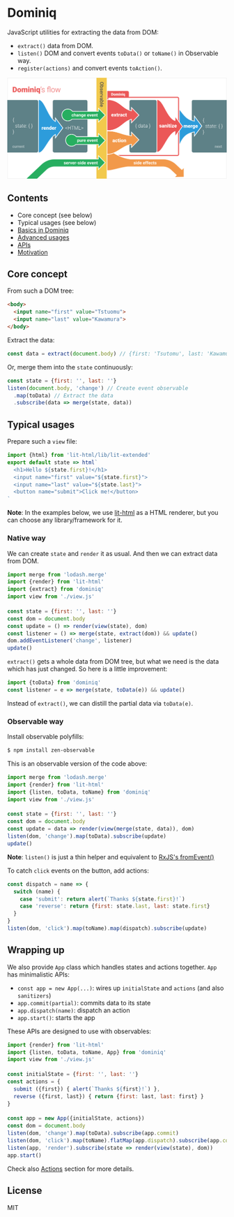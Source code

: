 # Dominiq

JavaScript utilities for extracting the data from DOM:

- `extract()` data from DOM.
- `listen()` DOM and convert events `toData()` or `toName()` in Observable way.
- `register(actions)` and convert events `toAction()`.

![Dominiq's Flow](docs/fig.png)

## Contents

- Core concept (see below)
- Typical usages (see below)
- [Basics in Dominiq](docs/basics.md)
- [Advanced usages](docs/advanced.md)
- [APIs](docs/api.md)
- [Motivation](docs/motivation.md)

## Core concept

From such a DOM tree:

```html
<body>
  <input name="first" value="Tstuomu">
  <input name="last" value="Kawamura">
</body>
```

Extract the data:

```javascript
const data = extract(document.body) // {first: 'Tsutomu', last: 'Kawamura'}
```

Or, merge them into the `state` continuously:

```javascript
const state = {first: '', last: ''}
listen(document.body, 'change') // Create event observable
  .map(toData) // Extract the data
  .subscribe(data => merge(state, data))
```

## Typical usages

Prepare such a `view` file:

```javascript
import {html} from 'lit-html/lib/lit-extended'
export default state => html`
  <h1>Hello ${state.first}!</h1>
  <input name="first" value="${state.first}">
  <input name="last" value="${state.last}">
  <button name="submit">Click me!</button>
`
```

**Note**: In the examples below, we use [lit-html](https://github.com/Polymer/lit-html) as a HTML renderer, but you can choose any library/framework for it.

### Native way

We can create `state` and `render` it as usual. And then we can extract data from DOM.

```javascript
import merge from 'lodash.merge'
import {render} from 'lit-html'
import {extract} from 'dominiq'
import view from './view.js'

const state = {first: '', last: ''}
const dom = document.body
const update = () => render(view(state), dom)
const listener = () => merge(state, extract(dom)) && update()
dom.addEventListener('change', listener)
update()
```

`extract()` gets a whole data from DOM tree, but what we need is the data which has just changed. So here is a little improvement:

```javascript
import {toData} from 'dominiq'
const listener = e => merge(state, toData(e)) && update()
```

Instead of `extract()`, we can distill the partial data via `toData(e)`.

### Observable way

Install observable polyfills:

```bash
$ npm install zen-observable
```

This is an observable version of the code above:

```javascript
import merge from 'lodash.merge'
import {render} from 'lit-html'
import {listen, toData, toName} from 'dominiq'
import view from './view.js'

const state = {first: '', last: ''}
const dom = document.body
const update = data => render(view(merge(state, data)), dom)
listen(dom, 'change').map(toData).subscribe(update)
update()
```

**Note**: `listen()` is just a thin helper and equivalent to [RxJS's fromEvent()](http://reactivex.io/rxjs/class/es6/Observable.js~Observable.html#static-method-fromEvent)

To catch `click` events on the button, add actions:

```javascript
const dispatch = name => {
  switch (name) {
    case 'submit': return alert(`Thanks ${state.first}!`)
    case 'reverse': return {first: state.last, last: state.first}
  }
}
listen(dom, 'click').map(toName).map(dispatch).subscribe(update)
```

## Wrapping up

We also provide `App` class which handles states and actions together. `App` has minimalistic APIs:

- `const app = new App(...)`: wires up `initialState` and `actions` (and also `sanitizers`)
- `app.commit(partial)`: commits data to its state
- `app.dispatch(name)`: dispatch an action
- `app.start()`: starts the app

These APIs are designed to use with observables:

```javascript
import {render} from 'lit-html'
import {listen, toData, toName, App} from 'dominiq'
import view from './view.js'

const initialState = {first: '', last: ''}
const actions = {
  submit ({first}) { alert(`Thanks ${first}!`) },
  reverse ({first, last}) { return {first: last, last: first} }
}

const app = new App({initialState, actions})
const dom = document.body
listen(dom, 'change').map(toData).subscribe(app.commit)
listen(dom, 'click').map(toName).flatMap(app.dispatch).subscribe(app.commit)
listen(app, 'render').subscribe(state => render(view(state), dom))
app.start()
```

Check also [Actions](docs/advanced.md#actions) section for more details.

## License

MIT
